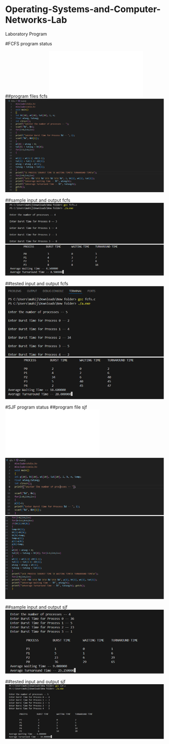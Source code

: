 # Operating-Systems-and-Computer-Networks-Lab
Laboratory Program

#FCFS program status

##program files fcfs
![program_file](Experiment-1a/fcfs.c)
![progra_file](Experiment-1a/program_fcfs_5A2.png)

##sample input and output fcfs
![sample_input](Experiment-1a/IO_5A2.png)
![sample_output](Experiment-1a/OT_5A2.png)

##tested input and output fcfs
![tested_input](Experiment-1a/Test_IO_5A2.png)
![tested_output](Experiment-1a/Test_OT_5A2.png)

#SJF program status
##program file sjf
![program_file](Experiment-1b/sjf.c)
![program_file](Experiment-1b/program_sjf_5A2.png)
![program_file](Experiment-1b/program2_Sjf_5A2.png)

##sample input and output sjf
![sample](Experiment-1b/IO_5A2.png)

##tested input and output sjf
![tested](Experiment-1b/Test_IO_5A2.png)
